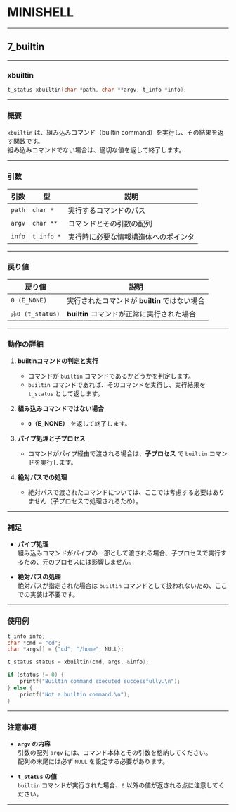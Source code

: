 # MINISHELL

---

## **7_builtin**

---

### **xbuiltin**

```c
t_status xbuiltin(char *path, char **argv, t_info *info);
```

---

### **概要**

`xbuiltin` は、組み込みコマンド（builtin command）を実行し、その結果を返す関数です。  
組み込みコマンドでない場合は、適切な値を返して終了します。

---

### **引数**

| **引数**     | **型**             | **説明**                           |
|--------------|-------------------|----------------------------------|
| `path`       | `char *`          | 実行するコマンドのパス             |
| `argv`       | `char **`         | コマンドとその引数の配列           |
| `info`       | `t_info *`        | 実行時に必要な情報構造体へのポインタ |

---

### **戻り値**

| **戻り値**       | **説明**                                        |
|------------------|-----------------------------------------------|
| `0 (E_NONE)`     | 実行されたコマンドが **builtin** ではない場合   |
| `非0 (t_status)` | **builtin** コマンドが正常に実行された場合      |

---

### **動作の詳細**

1. **builtinコマンドの判定と実行**  
   - コマンドが `builtin` コマンドであるかどうかを判定します。  
   - `builtin` コマンドであれば、そのコマンドを実行し、実行結果を `t_status` として返します。

2. **組み込みコマンドではない場合**  
   - **`0`（E_NONE）** を返して終了します。

3. **パイプ処理と子プロセス**  
   - コマンドがパイプ経由で渡される場合は、**子プロセス** で `builtin` コマンドを実行します。  

4. **絶対パスでの処理**  
   - 絶対パスで渡されたコマンドについては、ここでは考慮する必要はありません（子プロセスで処理されるため）。

---

### **補足**

- **パイプ処理**  
  組み込みコマンドがパイプの一部として渡される場合、子プロセスで実行するため、元のプロセスには影響しません。

- **絶対パスの処理**  
  絶対パスが指定された場合は `builtin` コマンドとして扱われないため、ここでの実装は不要です。

---

### **使用例**

```c
t_info info;
char *cmd = "cd";
char *args[] = {"cd", "/home", NULL};

t_status status = xbuiltin(cmd, args, &info);

if (status != 0) {
    printf("Builtin command executed successfully.\n");
} else {
    printf("Not a builtin command.\n");
}
```

---

### **注意事項**

- **`argv` の内容**  
  引数の配列 `argv` には、コマンド本体とその引数を格納してください。  
  配列の末尾には必ず `NULL` を設定する必要があります。

- **`t_status` の値**  
  `builtin` コマンドが実行された場合、`0` 以外の値が返される点に注意してください。

---